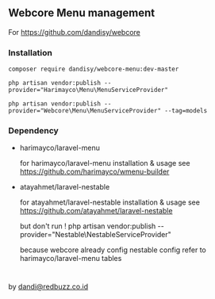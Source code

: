 ## Webcore Menu management

For https://github.com/dandisy/webcore

### Installation

    composer require dandisy/webcore-menu:dev-master

    php artisan vendor:publish --provider="Harimayco\Menu\MenuServiceProvider"

    php artisan vendor:publish --provider="Webcore\Menu\MenuServiceProvider" --tag=models



### Dependency

* harimayco/laravel-menu

    for harimayco/laravel-menu installation & usage see https://github.com/harimayco/wmenu-builder


* atayahmet/laravel-nestable

    for atayahmet/laravel-nestable installation & usage see https://github.com/atayahmet/laravel-nestable

    but don't run !
    php artisan vendor:publish --provider="Nestable\NestableServiceProvider"

    because webcore already config nestable config refer to harimayco/laravel-menu tables


#
by dandi@redbuzz.co.id